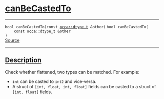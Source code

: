 
<h1 id="can-be-casted-to">
 <a href="#/api/dtype_t/canBeCastedTo" class="anchor">
   <span>canBeCastedTo</span>
  </a>
</h1>

<div class="signature">

<hr>

  <div class="definition-container">
    <div class="definition">
      <code class="desktop-only"><span class="token keyword">bool</span> canBeCastedTo(<span class="token keyword">const</span> <a href="#/api/dtype_t/">occa::dtype&#95;t</a> &amp;other)</code>
      <code class="mobile-only"><span class="token keyword">bool</span> canBeCastedTo(
    <span class="token keyword">const</span> <a href="#/api/dtype_t/">occa::dtype&#95;t</a> &amp;other
)</code>
      <div class="flex-spacing"></div>
      <a href="https://github.com/libocca/occa/blob/6d155d0c/include/occa/dtype/dtype.hpp#L236" target="_blank">Source</a>
    </div>
    
  </div>

  <hr>
</div>


<h2 id="description">
 <a href="#/api/dtype_t/canBeCastedTo?id=description" class="anchor">
   <span>Description</span>
  </a>
</h2>

Check whether flattened, two types can be matched.
For example:

- `int` can be casted to `int2` and vice-versa.
- A struct of `[int, float, int, float]` fields can be casted to a struct of `[int, float]` fields.
